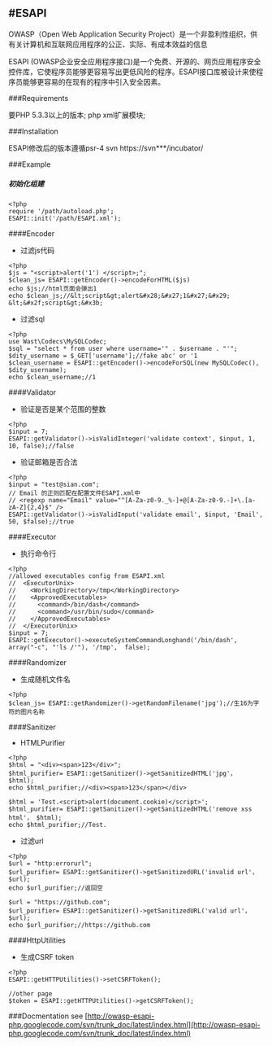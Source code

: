 #ESAPI
---
OWASP（Open Web Application Security Project）是一个非盈利性组织，供有关计算机和互联网应用程序的公正、实际、有成本效益的信息

ESAPI (OWASP企业安全应用程序接口)是一个免费、开源的、网页应用程序安全控件库，它使程序员能够更容易写出更低风险的程序。ESAPI接口库被设计来使程序员能够更容易的在现有的程序中引入安全因素。

###Requirements

要PHP 5.3.3以上的版本;
php xml扩展模块;

###Installation

ESAPI修改后的版本遵循psr-4
svn https://svn***/incubator/

###Example

##### 初始化组建
```
<?php
require '/path/autoload.php';
ESAPI::init('/path/ESAPI.xml');
```
####Encoder

* 过滤js代码
```
<?php
$js = "<script>alert('1') </script>;";
$clean_js= ESAPI::getEncoder()->encodeForHTML($js)
echo $js;//html页面会弹出1
echo $clean_js;//&lt;script&gt;alert&#x28;&#x27;1&#x27;&#x29; &lt;&#x2f;script&gt;&#x3b;
```
* 过滤sql
```
<?php
use Wast\Codecs\MySQLCodec;
$sql = "select * from user where username='" . $username . "'"; 
$dity_username = $_GET['username'];//fake abc' or '1
$clean_username = ESAPI::getEncoder()->encodeForSQL(new MySQLCodec(), $dity_username);
echo $clean_username;//1
```
####Validator
* 验证是否是某个范围的整数
```
<?php
$input = 7;
ESAPI::getValidator()->isValidInteger('validate context', $input, 1, 10, false);//false
```
* 验证邮箱是否合法
```
<?php
$input = "test@sian.com";
// Email 的正则匹配在配置文件ESAPI.xml中 
// <regexp name="Email" value="^[A-Za-z0-9._%-]+@[A-Za-z0-9.-]+\.[a-zA-Z]{2,4}$" />
ESAPI::getValidator()->isValidInput('validate email', $input, 'Email', 50, $false);//true
```
####Executor
* 执行命令行
```
<?php
//allowed executables config from ESAPI.xml
//  <ExecutorUnix>
//    <WorkingDirectory>/tmp</WorkingDirectory>
//    <ApprovedExecutables>
//      <command>/bin/dash</command>
//      <command>/usr/bin/sudo</command>
//    </ApprovedExecutables>
//  </ExecutorUnix>
$input = 7;
ESAPI::getExecutor()->executeSystemCommandLonghand('/bin/dash', array("-c", "'ls /'"), '/tmp',  false);
```
####Randomizer

* 生成随机文件名
```
<?php
$clean_js= ESAPI::getRandomizer()->getRandomFilename('jpg');//生16为字符的图片名称
```
####Sanitizer

* HTMLPurifier
```
<?php
$html = "<div><span>123</div>";
$html_purifier= ESAPI::getSanitizer()->getSanitizedHTML('jpg'， $html);
echo $html_purifier;//<div><span>123</span></div>

$html = 'Test.<script>alert(document.cookie)</script>';
$html_purifier= ESAPI::getSanitizer()->getSanitizedHTML('remove xss html'， $html);
echo $html_purifier;//Test.
```
* 过滤url
```
<?php
$url = "http:errorurl";
$url_purifier= ESAPI::getSanitizer()->getSanitizedURL('invalid url'， $url);
echo $url_purifier;//返回空

$url = "https://github.com";
$url_purifier= ESAPI::getSanitizer()->getSanitizedURL('valid url'， $url);
echo $url_purifier;//https://github.com
```
####HttpUtilities

* 生成CSRF token
```
<?php
ESAPI::getHTTPUtilities()->setCSRFToken();

//other page
$token = ESAPI::getHTTPUtilities()->getCSRFToken();
```

###Docmentation
see [http://owasp-esapi-php.googlecode.com/svn/trunk_doc/latest/index.html](http://owasp-esapi-php.googlecode.com/svn/trunk_doc/latest/index.html)

